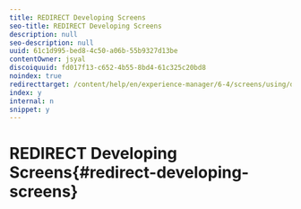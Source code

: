 ```yaml
---
title: REDIRECT Developing Screens
seo-title: REDIRECT Developing Screens
description: null
seo-description: null
uuid: 61c1d995-bed8-4c50-a06b-55b9327d13be
contentOwner: jsyal
discoiquuid: fd017f13-c652-4b55-8bd4-61c325c20bd8
noindex: true
redirecttarget: /content/help/en/experience-manager/6-4/screens/using/developing-screens
index: y
internal: n
snippet: y
---
```


# REDIRECT Developing Screens{#redirect-developing-screens}

